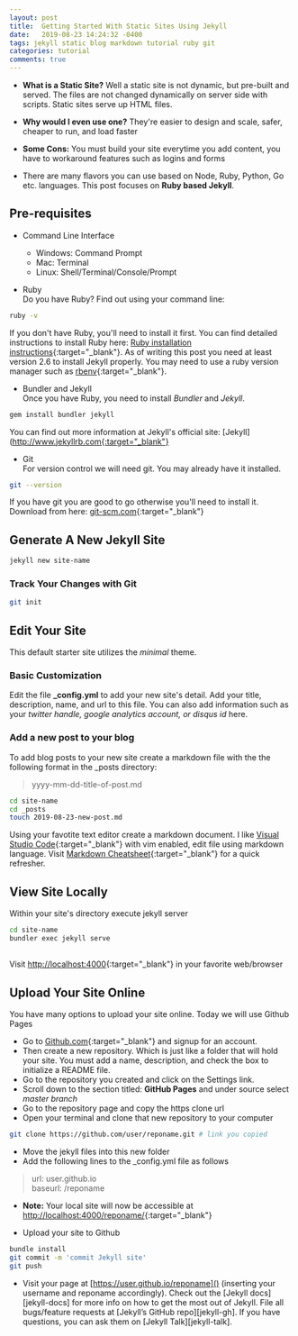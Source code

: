 ```yaml
--- 
layout: post
title:  Getting Started With Static Sites Using Jekyll 
date:   2019-08-23 14:24:32 -0400
tags: jekyll static blog markdown tutorial ruby git
categories: tutorial
comments: true
---
```


- **What is a Static Site?** Well a static site is not dynamic, but pre-built and served. The files are not changed dynamically on server side with scripts. Static sites serve up HTML files.
- **Why would I even use one?** They're easier to design and scale, safer, cheaper to run, and load faster
- **Some Cons:** You must build your site everytime you add content, you have to workaround features such as logins and forms

- There are many flavors you can use based on Node, Ruby, Python, Go etc. languages. This post focuses on **Ruby based Jekyll**.

## Pre-requisites
- Command Line Interface 
  - Windows: Command Prompt
  - Mac: Terminal
  - Linux: Shell/Terminal/Console/Prompt 

- Ruby <br />
Do you have Ruby? Find out using your command line:
``` bash
ruby -v
```
If you don't have Ruby, you'll need to install it first. You can find detailed instructions to install Ruby here: [Ruby installation instructions](https://www.ruby-lang.org/en/documentation/installation/){:target="_blank"}. As of writing this post you need at least version 2.6 to install Jekyll properly. You may need to use a ruby version manager such as [rbenv](https://github.com/rbenv/rbenv){:target="_blank"}.

- Bundler and Jekyll <br />
Once you have Ruby, you need to install *Bundler* and *Jekyll*.

``` bash
gem install bundler jekyll
```
You can find out more information at Jekyll's official site: [Jekyll](http://www.jekyllrb.com{:target="_blank"}

- Git <br />
For version control we will need git. You may already have it installed.
``` bash
git --version
```
If you have git you are good to go otherwise you'll need to install it. Download from here: [git-scm.com](https://git-scm.com/download){:target="_blank"}

##  Generate A New Jekyll Site
``` bash
jekyll new site-name
```
### Track Your Changes with Git
``` bash
git init
```
## Edit Your Site
This default starter site utilizes the *minimal* theme. 

### Basic Customization
Edit the file **_config.yml** to add your new site's detail.
Add your title, description, name, and url to this file.
You can also add information such as your *twitter handle, google analytics account, or disqus id* here.

### Add a new post to your blog
To add blog posts to your  new site create a markdown file with the the following format in the _posts directory:

>    yyyy-mm-dd-title-of-post.md
 
 ``` bash 
 cd site-name
 cd _posts
 touch 2019-08-23-new-post.md
 ```


 Using your favotite text editor create a markdown document. I like [Visual Studio Code](https://code.visualstudio.com/download){:target="_blank"} with vim enabled, edit file using markdown language.
 Visit [Markdown Cheatsheet]( https://guides.github.com/pdfs/markdown-cheatsheet-online.pdf){:target="_blank"} for a quick refresher.



## View Site Locally
Within your site's directory execute jekyll server


``` bash
cd site-name
bundler exec jekyll serve
```

## 
Visit [http://localhost:4000](http://localhost:4000){:target="_blank"} in your favorite web/browser

## Upload Your Site Online
You have many options to upload your site online. Today we will use Github Pages
- Go to [Github.com](https://www.github.com){:target="_blank"} and signup for an account. 
- Then create a new repository. Which is just like a folder that will hold your site. You must add a name, description, and check the box to initialize a README file.
- Go to the repository you created and click on the Settings link.
- Scroll down to the section titled: **GitHub Pages** and under source select *master branch* 
- Go to the repository page and copy the https clone url
- Open your terminal and clone that new repository to your computer
``` bash 
git clone https://github.com/user/reponame.git # link you copied
```
- Move the jekyll files into this new folder
- Add the following lines to the _config.yml file as follows 
> url: user.github.io <br />
baseurl: /reponame

* **Note:** Your local site will now be accessible at [http://localhost:4000/reponame/](http://localhost:4000/reponame/){:target="_blank"}
- Upload your site to Github
``` bash
bundle install
git commit -m 'commit Jekyll site'
git push
```

- Visit your page at [https://user.github.io/reponame]() (inserting your username and reponame accordingly).
Check out the [Jekyll docs][jekyll-docs] for more info on how to get the most out of Jekyll. File all bugs/feature requests at [Jekyll’s GitHub repo][jekyll-gh]. If you have questions, you can ask them on [Jekyll Talk][jekyll-talk].

